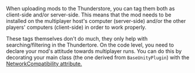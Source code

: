 When uploading mods to the Thunderstore, you can tag them both as client-side and/or server-side. This means that the mod needs to be installed on the multiplayer host's computer (server-side) and/or the other players' computers (client-side) in order to work properly.

These tags themselves don't do much, they only help with searching/filtering in the Thundertore. On the code level, you need to declare your mod's attitude towards multiplayer runs. You can do this by decorating your main class (the one derived from `BaseUnityPlugin`) with the [NetworkCompatibility attribute.](https://github.com/risk-of-thunder/R2API/blob/master/R2API/Utils/NetworkCompatibility.cs)